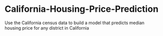 # California-Housing-Price-Prediction
Use the California census data to build a model that predicts median housing price for any district in California

